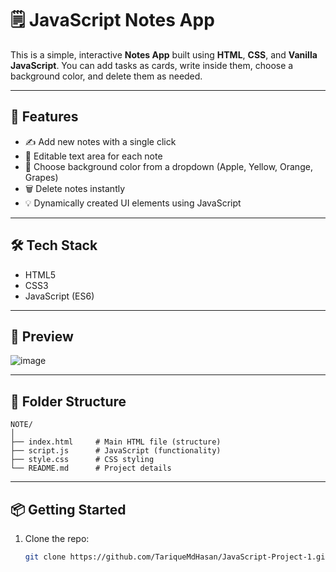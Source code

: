 # 🗒️ JavaScript Notes App

This is a simple, interactive **Notes App** built using **HTML**, **CSS**, and **Vanilla JavaScript**. You can add tasks as cards, write inside them, choose a background color, and delete them as needed.

---

## 🚀 Features

- ✍️ Add new notes with a single click
- 🧾 Editable text area for each note
- 🎨 Choose background color from a dropdown (Apple, Yellow, Orange, Grapes)
- 🗑️ Delete notes instantly
- 💡 Dynamically created UI elements using JavaScript

---

## 🛠️ Tech Stack

- HTML5
- CSS3
- JavaScript (ES6)

---

## 📸 Preview
![image](https://github.com/user-attachments/assets/60cc7003-31ec-445e-a5ed-238b3af26ace)

---

## 📂 Folder Structure
```
NOTE/
│
├── index.html     # Main HTML file (structure)
├── script.js      # JavaScript (functionality)
├── style.css      # CSS styling
└── README.md      # Project details
```


---

## 📦 Getting Started

1. Clone the repo:
   ```bash
   git clone https://github.com/TariqueMdHasan/JavaScript-Project-1.git
